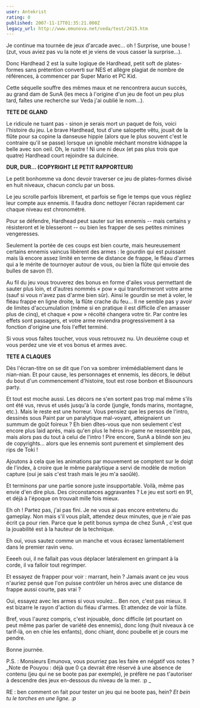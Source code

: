 ```yaml
---
user: Antekrist
rating: 0
published: 2007-11-17T01:35:21.000Z
legacy_url: http://www.emunova.net/veda/test/2415.htm
---
```

Je continue ma tournée de jeux d'arcade avec... oh ! Surprise, une bouse ! (zut, vous aviez pas vu la note et je viens de vous casser la surprise...).  

  

Donc Hardhead 2 est la suite logique de Hardhead, petit soft de plates-formes sans prétention converti sur NES et allègre plagiat de nombre de références, à commencer par Super Mario et PC Kid.  

Cette séquelle souffre des mêmes maux et ne rencontrera aucun succès, au grand dam de SunA (les mecs à l'origine d'un jeu de foot un peu plus tard, faîtes une recherche sur Veda j'ai oublié le nom...).  

  

**TETE DE GLAND**  

Le ridicule ne tuant pas - sinon je serais mort un paquet de fois, voici l'histoire du jeu. Le brave Hardhead, tout d'une salopette vêtu, jouait de la flûte pour sa copine la danseuse hippie (alors que le plus souvent c'est le contraire qu'il se passe) lorsque un ignoble méchant monstre kidnappe la belle avec son oeil. Oh, le rustre ! Ni une ni deux (et pas plus trois que quatre) Hardhead court rejoindre sa dulcinée.  

  

**DUR, DUR... (COPYRIGHT LE PETIT RAPPORTEUR)**  

Le petit bonhomme va donc devoir traverser ce jeu de plates-formes divisé en huit niveaux, chacun conclu par un boss.  

Le jeu scrolle parfois librement, et parfois se fige le temps que vous régliez leur compte aux ennemis. Il faudra donc nettoyer l'écran rapidement car chaque niveau est chronométré.  

Pour se défendre, Hardhead peut sauter sur les ennemis -- mais certains y résisteront et le blesseront -- ou bien les frapper de ses petites mimines vengeresses.  

Seulement la portée de ces coups est bien courte, mais heureusement certains ennemis vaincus libèrent des armes : le gourdin qui est puissant mais là encore assez limité en terme de distance de frappe, le fléau d'armes qui a le mérite de tournoyer autour de vous, ou bien la flûte qui envoie des bulles de savon (!).  

Au fil du jeu vous trouverez des bonus en forme d'ailes vous permettant de sauter plus loin, et d'autres nommés « pow » qui transformeront votre arme (sauf si vous n'avez pas d'arme bien sûr). Ainsi le gourdin se met à voler, le fléau frappe en ligne droite, la flûte crache du feu... Il ne semble pas y avoir de limites d'accumulation (même si en pratique il est difficile d'en amasser plus de cinq), et chaque « pow » récolté changera votre tir. Par contre les effets sont passagers, et votre arme reviendra progressivement à sa fonction d'origine une fois l'effet terminé.  

Si vous vous faîtes toucher, vous vous retrouvez nu. Un deuxième coup et vous perdez une vie et vos bonus et armes avec.  

  

**TETE A CLAQUES**  

Dès l'écran-titre on se dit que l'on va sombrer irrémédiablement dans le nian-nian. Et pour cause, les personnages et ennemis, les décors, le début du bout d'un commencement d'histoire, tout est rose bonbon et Bisounours party.  

Et tout est moche aussi. Les décors ne s'en sortent pas trop mal même s'ils ont été vus, revus et usés jusqu'à la corde (jungle, fonds marins, montagne, etc.). Mais le reste est une horreur. Vous pensiez que les persos de l'intro, dessinés sous Paint par un paralytique mal-voyant, atteignaient un summum de goût foireux ? Eh bien dîtes-vous que non seulement c'est encore plus laid après, mais qu'en plus le héros in-game ne ressemble pas, mais alors pas du tout à celui de l'intro ! Pire encore, SunA a blindé son jeu de copyrights... alors que les ennemis sont purement et simplement des rips de Toki !  

Ajoutons à cela que les animations par mouvement se comptent sur le doigt de l'index, à croire que le même paralytique a servi de modèle de motion capture (oui je sais c'est trash mais le jeu m'a saoûlé).  

Et terminons par une partie sonore juste insupportable. Voilà, même pas envie d'en dire plus. Des circonstances aggravantes ? Le jeu est sorti en 91, et déjà à l'époque on trouvait mille fois mieux.  

  

Eh oh ! Partez pas, j'ai pas fini. Je ne vous ai pas encore entretenu du gameplay. Non mais s'il vous plaît, attendez deux minutes, que je n'aie pas écrit ça pour rien. Parce que le petit bonus sympa de chez SunA , c'est que la jouabilité est à la hauteur de la technique.  

Eh oui, vous sautez comme un manche et vous écrasez lamentablement dans le premier ravin venu.   

Eeeeh oui, il ne fallait pas vous déplacer latéralement en grimpant à la corde, il va falloir tout regrimper.  

Et essayez de frapper pour voir : marrant, hein ? Jamais avant ce jeu vous n'auriez pensé que l'on puisse contrôler un héros avec une distance de frappe aussi courte, pas vrai ?  

Oui, essayez avec les armes si vous voulez... Ben non, c'est pas mieux. Il est bizarre le rayon d'action du fléau d'armes. Et attendez de voir la flûte.  

Bref, vous l'aurez compris, c'est injouable, donc difficile (et pourtant on peut même pas parler de variété des ennemis), donc long (huit niveaux à ce tarif-là, on en chie les enfants), donc chiant, donc poubelle et je cours me pendre.  

Bonne journée.  

  

P.S. : Monsieurs Emunova, vous pourriez pas les faire en négatif vos notes ? _Note de Pouyou : déjà que 0 ça devrait être réservé à une absence de contenu (jeu qui ne se boote pas par exemple), je préfère ne pas t'autoriser à descendre des jeux en-dessous du niveau de la mer. :p _  

RE : ben comment on fait pour tester un jeu qui ne boote pas, hein? _Et bein tu le torches en une ligne. :p_